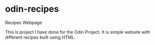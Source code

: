 # odin-recipes
Recipes Webpage

This is project I have done for the Odin Project. It is  simple website with different recipes built using HTML.